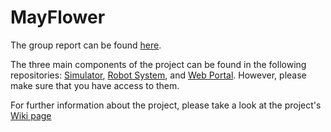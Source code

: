 # MayFlower

The group report can be found [here](https://www.overleaf.com/9591812725pyjrqtbbqdjz).

The three main components of the project can be found in the following repositories: [Simulator](https://github.com/alexandar1000/MayFlower-Simulator), [Robot System](https://github.com/alexandar1000/MayFlower-RobotSystem), and [Web Portal](https://github.com/alexandar1000/MayFlower-WebPortal). However, please make sure that you have access to them.

For further information about the project, please take a look at the project's [Wiki page](https://github.com/alexandar1000/MayFlower/wiki)
